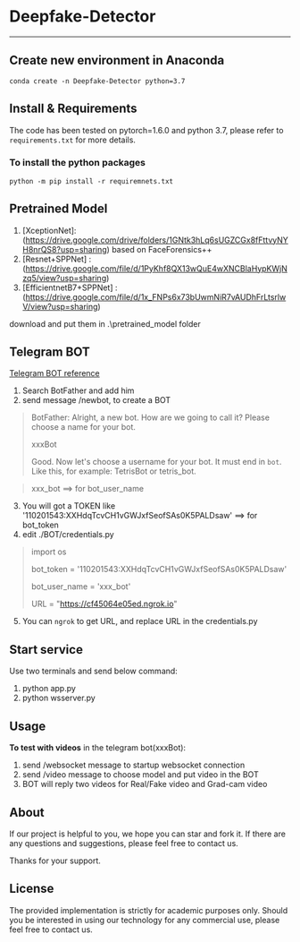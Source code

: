 # Deepfake-Detector
------------------
## Create new environment in Anaconda
`conda create -n Deepfake-Detector python=3.7`

## Install & Requirements
The code has been tested on pytorch=1.6.0 and python 3.7, please refer to `requirements.txt` for more details.
### To install the python packages
`python -m pip install -r requiremnets.txt`

## Pretrained Model
1. [XceptionNet]: (https://drive.google.com/drive/folders/1GNtk3hLq6sUGZCGx8fFttvyNYH8nrQS8?usp=sharing) based on FaceForensics++
2. [Resnet+SPPNet] : (https://drive.google.com/file/d/1PyKhf8QX13wQuE4wXNCBlaHypKWjNzq5/view?usp=sharing)
3. [EfficientnetB7+SPPNet] : (https://drive.google.com/file/d/1x_FNPs6x73bUwmNiR7vAUDhFrLtsrlwV/view?usp=sharing)

download and put them in .\pretrained_model folder

## Telegram BOT
[Telegram BOT reference](https://core.telegram.org/bots#6-botfather)
1. Search BotFather and add him
2. send message /newbot, to create a BOT 
> BotFather: Alright, a new bot. How are we going to call it? Please choose a name for your bot.
>
> xxxBot
>
> Good. Now let's choose a username for your bot. It must end in `bot`. Like this, for example: TetrisBot or tetris_bot.

> xxx_bot    ==> for bot_user_name
3. You will got a TOKEN like '110201543:XXHdqTcvCH1vGWJxfSeofSAs0K5PALDsaw'  ==> for bot_token
4. edit ./BOT/credentials.py

> import os
> 
> bot_token = '110201543:XXHdqTcvCH1vGWJxfSeofSAs0K5PALDsaw'
>
> bot_user_name = 'xxx_bot'
>
> URL = "https://cf45064e05ed.ngrok.io"

5. You can `ngrok` to get URL, and replace URL in the credentials.py

## Start service
Use two terminals and send below command:
1. python app.py
2. python wsserver.py

## Usage
**To test with videos**
in the telegram bot(xxxBot):
1. send /websocket message to startup websocket connection
2. send /video message to choose model and put video in the BOT
3. BOT will reply two videos for Real/Fake video and Grad-cam video

## About
If our project is helpful to you, we hope you can star and fork it. If there are any questions and suggestions, please feel free to contact us.

Thanks for your support.
## License
The provided implementation is strictly for academic purposes only. Should you be interested in using our technology for any commercial use, please feel free to contact us.
